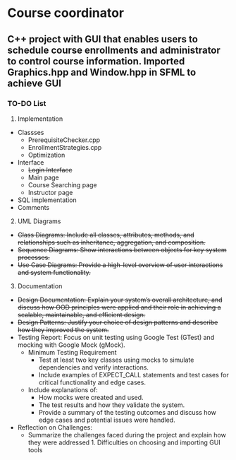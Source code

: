 # Course coordinator 
## C++ project with GUI that enables users to schedule course enrollments and administrator to control course information. Imported Graphics.hpp and Window.hpp in SFML to achieve GUI
### TO-DO List
1. Implementation  
- Classses
  - PrerequisiteChecker.cpp
   - EnrollmentStrategies.cpp
   - Optimization
- Interface
   - ~~Login Interface~~
  - Main page
   - Course Searching page
  - Instructor page
- SQL implementation
- Comments



2. UML Diagrams
- ~~Class Diagrams: Include all classes, attributes, methods, and relationships such as inheritance, aggregation, and composition.~~  
- ~~Sequence Diagrams: Show interactions between objects for key system processes.~~  
- ~~Use Case Diagrams: Provide a high-level overview of user interactions and system functionality.~~



3. Documentation  
- ~~Design Documentation: Explain your system’s overall architecture, and discuss how OOD principles were applied and their role in achieving a scalable, maintainable, and efficient design.~~   
- ~~Design Patterns: Justify your choice of design patterns and describe how they improved the system.~~  
- Testing Report: Focus on unit testing using Google Test (GTest) and mocking with Google Mock (gMock).  
   - Minimum Testing Requirement
      - Test at least two key classes using mocks to simulate dependencies and verify interactions.
      - Include examples of EXPECT_CALL statements and test cases for critical functionality and edge cases.
   - Include explanations of:
      - How mocks were created and used.
      - The test results and how they validate the system.
      - Provide a summary of the testing outcomes and discuss how edge cases and potential issues were handled.
- Reflection on Challenges:
     - Summarize the challenges faced during the project and explain how they were addressed
      1. Difficulties on choosing and importing GUI tools
